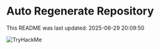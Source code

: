 # Auto Regenerate Repository

This README was last updated: 2025-06-29 20:09:50

 ![TryHackMe](https://tryhackme.com/badge/533634)